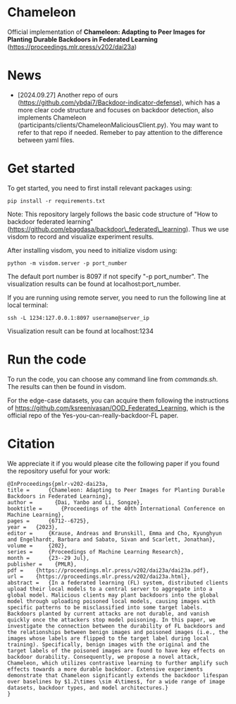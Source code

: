 # Chameleon
Official implementation of **Chameleon: Adapting to Peer Images for Planting Durable Backdoors in Federated Learning** (https://proceedings.mlr.press/v202/dai23a)

# News
- [2024.09.27] Another repo of ours (https://github.com/ybdai7/Backdoor-indicator-defense), which has a more clear code structure and focuses on backdoor detection, also implements Chameleon (participants/clients/ChameleonMaliciousClient.py). You may want to refer to that repo if needed. Remeber to pay attention to the difference between yaml files. 

# Get started
To get started, you need to first install relevant packages using:
  
    pip install -r requirements.txt

Note: This repository largely follows the basic code structure of "How to backdoor federated learning" (https://github.com/ebagdasa/backdoor\_federated\_learning). Thus we use visdom to record and visualize experiment results.

After installing visdom, you need to initialize visdom using:

    python -m visdom.server -p port_number

The default port number is 8097 if not specify "-p port\_number". The visualization results can be found at localhost:port\_number.

If you are running using remote server, you need to run the following line at local terminal:

    ssh -L 1234:127.0.0.1:8097 username@server_ip

Visualization result can be found at localhost:1234

# Run the code
To run the code, you can choose any command line from *commands.sh*. The results can then be found in visdom.

For the edge-case datasets, you can acquire them following the instructions of https://github.com/ksreenivasan/OOD_Federated_Learning, which is the official repo of the Yes-you-can-really-backdoor-FL paper.

# Citation
We appreciate it if you would please cite the following paper if you found the repository useful for your work:


    @InProceedings{pmlr-v202-dai23a,
    title = 	 {Chameleon: Adapting to Peer Images for Planting Durable Backdoors in Federated Learning},
    author =       {Dai, Yanbo and Li, Songze},
    booktitle = 	 {Proceedings of the 40th International Conference on Machine Learning},
    pages = 	 {6712--6725},
    year = 	 {2023},
    editor = 	 {Krause, Andreas and Brunskill, Emma and Cho, Kyunghyun and Engelhardt, Barbara and Sabato, Sivan and Scarlett, Jonathan},
    volume = 	 {202},
    series = 	 {Proceedings of Machine Learning Research},
    month = 	 {23--29 Jul},
    publisher =    {PMLR},
    pdf = 	 {https://proceedings.mlr.press/v202/dai23a/dai23a.pdf},
    url = 	 {https://proceedings.mlr.press/v202/dai23a.html},
    abstract = 	 {In a federated learning (FL) system, distributed clients upload their local models to a central server to aggregate into a global model. Malicious clients may plant backdoors into the global model through uploading poisoned local models, causing images with specific patterns to be misclassified into some target labels. Backdoors planted by current attacks are not durable, and vanish quickly once the attackers stop model poisoning. In this paper, we investigate the connection between the durability of FL backdoors and the relationships between benign images and poisoned images (i.e., the images whose labels are flipped to the target label during local training). Specifically, benign images with the original and the target labels of the poisoned images are found to have key effects on backdoor durability. Consequently, we propose a novel attack, Chameleon, which utilizes contrastive learning to further amplify such effects towards a more durable backdoor. Extensive experiments demonstrate that Chameleon significantly extends the backdoor lifespan over baselines by $1.2\times \sim 4\times$, for a wide range of image datasets, backdoor types, and model architectures.}
    }

